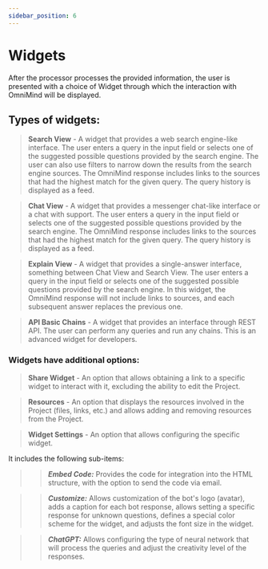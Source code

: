 ```yaml
---
sidebar_position: 6
---
```


# Widgets

After the processor processes the provided information, the user is presented with a choice of Widget through which the interaction with OmniMind will be displayed.

## Types of widgets:

> **Search View** - A widget that provides a web search engine-like interface. The user enters a query in the input field or selects one of the suggested possible questions provided by the search engine. The user can also use filters to narrow down the results from the search engine sources. The OmniMind response includes links to the sources that had the highest match for the given query. The query history is displayed as a feed.

> **Chat View** - A widget that provides a messenger chat-like interface or a chat with support. The user enters a query in the input field or selects one of the suggested possible questions provided by the search engine. The OmniMind response includes links to the sources that had the highest match for the given query. The query history is displayed as a feed.

> **Explain View** - A widget that provides a single-answer interface, something between Chat View and Search View. The user enters a query in the input field or selects one of the suggested possible questions provided by the search engine. In this widget, the OmniMind response will not include links to sources, and each subsequent answer replaces the previous one.

> **API Basic Chains** - A widget that provides an interface through REST API. The user can perform any queries and run any chains. This is an advanced widget for developers.

### Widgets have additional options:

> **Share Widget** - An option that allows obtaining a link to a specific widget to interact with it, excluding the ability to edit the Project.

> **Resources** - An option that displays the resources involved in the Project (files, links, etc.) and allows adding and removing resources from the Project.

> **Widget Settings** - An option that allows configuring the specific widget.

It includes the following sub-items:

>> ***Embed Code:*** Provides the code for integration into the HTML structure, with the option to send the code via email.

>> ***Customize:*** Allows customization of the bot's logo (avatar), adds a caption for each bot response, allows setting a specific response for unknown questions, defines a special color scheme for the widget, and adjusts the font size in the widget.

>> ***ChatGPT:*** Allows configuring the type of neural network that will process the queries and adjust the creativity level of the responses.